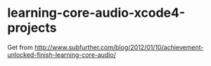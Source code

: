 learning-core-audio-xcode4-projects
===================================

Get from  http://www.subfurther.com/blog/2012/01/10/achievement-unlocked-finish-learning-core-audio/